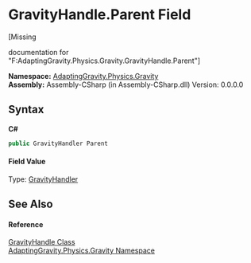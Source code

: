 # GravityHandle.Parent Field
 

\[Missing <summary> documentation for "F:AdaptingGravity.Physics.Gravity.GravityHandle.Parent"\]

**Namespace:**&nbsp;<a href="35451bf6-f6b5-b47f-fa3a-5584d785d7e3">AdaptingGravity.Physics.Gravity</a><br />**Assembly:**&nbsp;Assembly-CSharp (in Assembly-CSharp.dll) Version: 0.0.0.0

## Syntax

**C#**<br />
``` C#
public GravityHandler Parent
```


#### Field Value
Type: <a href="b7d1cc23-1147-52b6-2884-245c4a195329">GravityHandler</a>

## See Also


#### Reference
<a href="9a558b4c-4b03-b3b0-d247-fa2fcf76825a">GravityHandle Class</a><br /><a href="35451bf6-f6b5-b47f-fa3a-5584d785d7e3">AdaptingGravity.Physics.Gravity Namespace</a><br />